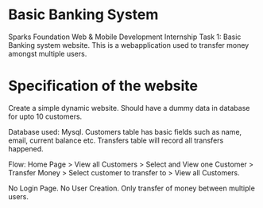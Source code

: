 # Basic Banking System
Sparks Foundation Web & Mobile Development Internship Task 1: Basic Banking system website.
This is a webapplication used to transfer money amongst multiple users.



# Specification of the website

Create a simple dynamic website.
Should have a dummy data in database for upto 10 customers. 

Database used: Mysql.
Customers table has basic fields such as name, email, current balance etc. 
Transfers table will record all transfers happened.

Flow: Home Page > View all Customers > Select and View one Customer > Transfer Money > Select customer to transfer to >
View all Customers.

No Login Page. No User Creation. Only transfer of money between multiple users.
